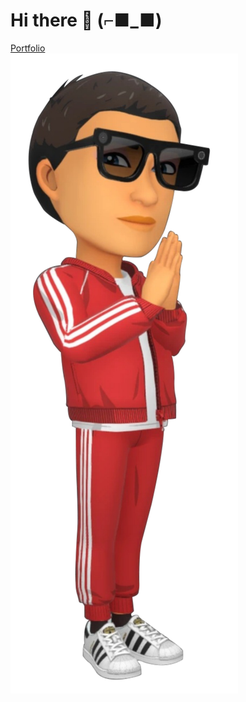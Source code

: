 # Hi there 👋 (⌐■_■) 
[Portfolio](https://therealdj97.github.io/)\
![img](https://github.com/therealdj97/therealdj97/blob/main/Snapchat-493441800-01%201.svg)


<!--
**therealdj97/therealdj97** is a ✨ _special_ ✨ repository because its `README.md` (this file) appears on your GitHub profile.

Here are some ideas to get you started:

- 🔭 I’m currently working on ...
- 🌱 I’m currently learning ...
- 👯 I’m looking to collaborate on ...
- 🤔 I’m looking for help with ...
- 💬 Ask me about ...
- 📫 How to reach me: ...
- 😄 Pronouns: ...
- ⚡ Fun fact: ...
-->
